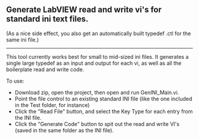 ## Generate LabVIEW read and write vi's for standard ini text files. ##

(As a nice side effect, you also get an automatically built typedef .ctl for the same ini file.)


---


This tool currently works best for small to mid-sized ini files.  It generates a single large typedef as an input and output for each vi, as well as all the boilerplate read and write code.

To use:

  * Download zip, open the project, then open and run GenINI\_Main.vi.
  * Point the file control to an existing standard INI file (like the one included in the Test folder, for instance)
  * Click the "Read File" button, and select the Key Type for each entry from the INI file.
  * Click the "Generate Code" button to spit out the read and write VI's (saved in the same folder as the INI file).